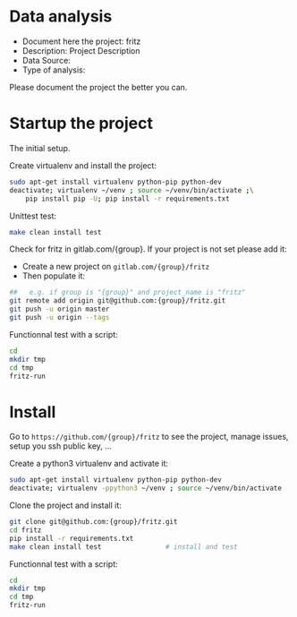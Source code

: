 # Data analysis
- Document here the project: fritz
- Description: Project Description
- Data Source:
- Type of analysis:

Please document the project the better you can.

# Startup the project

The initial setup.

Create virtualenv and install the project:
```bash
sudo apt-get install virtualenv python-pip python-dev
deactivate; virtualenv ~/venv ; source ~/venv/bin/activate ;\
    pip install pip -U; pip install -r requirements.txt
```

Unittest test:
```bash
make clean install test
```

Check for fritz in gitlab.com/{group}.
If your project is not set please add it:

- Create a new project on `gitlab.com/{group}/fritz`
- Then populate it:

```bash
##   e.g. if group is "{group}" and project_name is "fritz"
git remote add origin git@github.com:{group}/fritz.git
git push -u origin master
git push -u origin --tags
```

Functionnal test with a script:

```bash
cd
mkdir tmp
cd tmp
fritz-run
```

# Install

Go to `https://github.com/{group}/fritz` to see the project, manage issues,
setup you ssh public key, ...

Create a python3 virtualenv and activate it:

```bash
sudo apt-get install virtualenv python-pip python-dev
deactivate; virtualenv -ppython3 ~/venv ; source ~/venv/bin/activate
```

Clone the project and install it:

```bash
git clone git@github.com:{group}/fritz.git
cd fritz
pip install -r requirements.txt
make clean install test                # install and test
```
Functionnal test with a script:

```bash
cd
mkdir tmp
cd tmp
fritz-run
```

